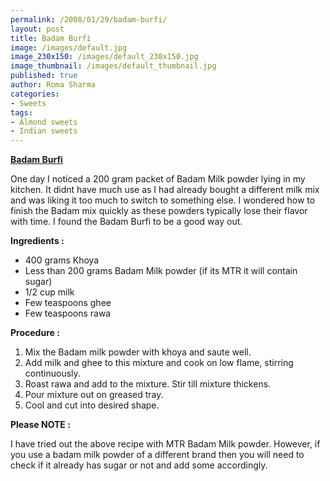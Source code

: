 ```yaml
--- 
permalink: /2008/01/29/badam-burfi/
layout: post
title: Badam Burfi
image: /images/default.jpg
image_230x150: /images/default_230x150.jpg
image_thumbnail: /images/default_thumbnail.jpg
published: true
author: Roma Sharma
categories: 
- Sweets
tags:
- Almond sweets
- Indian sweets
---
```

<u><b>Badam Burfi</b></u>

One day I noticed a 200 gram packet of Badam Milk powder lying in my kitchen. It didnt have much use as I had already bought a different milk mix and was liking it too much to switch to something else. I wondered how to finish the Badam  mix quickly as these powders typically lose their flavor with time. I found the Badam Burfi to be a good way out.

<b>Ingredients :</b>
<ul>
	<li>400 grams Khoya</li>
	<li>Less than 200 grams Badam Milk powder (if its MTR it will contain sugar)</li>
	<li>1/2 cup milk</li>
	<li>Few teaspoons ghee</li>
	<li>Few teaspoons rawa</li>
</ul>
<b>Procedure :</b>
<ol>
	<li>Mix the Badam milk powder with khoya and saute well.</li>
	<li>Add milk and ghee to this mixture and cook on low flame, stirring continuously.</li>
	<li>Roast rawa and add to the mixture. Stir till mixture thickens.</li>
	<li>Pour mixture out on greased tray.</li>
	<li>Cool and cut into desired shape.</li>
</ol>
<b>Please NOTE :</b>

I have tried out the above recipe with MTR Badam Milk powder. However, if you use a badam milk powder of a different brand then you will need to check if it already has sugar or not and add some accordingly.
